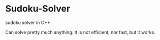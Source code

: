 # Sudoku-Solver
sudoku solver in C++

Can solve pretty much anything.
It is not efficient, nor fast, but it works.

